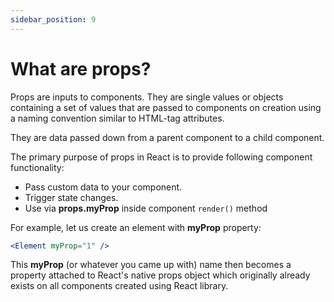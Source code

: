 ```yaml
---
sidebar_position: 9
---
```


# What are props?

Props are inputs to components.
They are single values or objects containing a set of values that are passed to components on creation using a naming
convention similar to HTML-tag attributes.

They are data passed down from a parent component to a child
component.

The primary purpose of props in React is to provide
following component functionality:

- Pass custom data to your component.
- Trigger state changes.
- Use via **props.myProp** inside
  component `render()` method

For example, let us create an element with **myProp**
property:

```jsx
<Element myProp="1" />
```

This **myProp** (or whatever you came up with) name
then becomes a property attached to React's native
props object which originally already exists on all
components created using React library.
